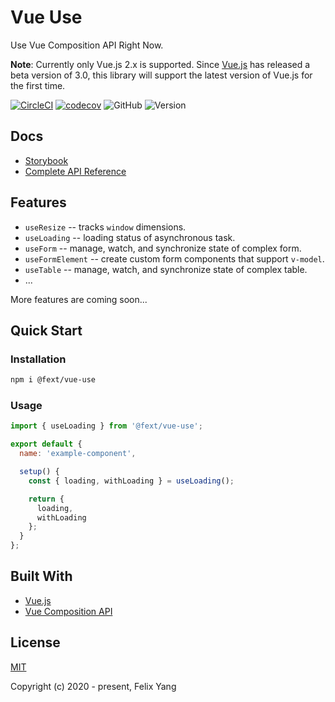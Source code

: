 # Vue Use

Use Vue Composition API Right Now.

**Note**: Currently only Vue.js 2.x is supported. Since [Vue.js](https://github.com/vuejs/vue-next) has released a beta version of 3.0, this library will support the latest version of Vue.js for the first time.

[![CircleCI](https://circleci.com/gh/openfext/vue-use.svg?style=svg)](https://circleci.com/gh/openfext/vue-use)
[![codecov](https://codecov.io/gh/openfext/vue-use/branch/develop/graph/badge.svg)](https://codecov.io/gh/openfext/vue-use)
![GitHub](https://img.shields.io/github/license/openfext/vue-use?style=flat-square)
![Version](https://img.shields.io/npm/v/@fext/vue-use?style=flat-square)

## Docs

- [Storybook](https://openfext.github.io/vue-use)
- [Complete API Reference](http://openfext.github.io/docs/vue-use)

## Features

- `useResize` -- tracks `window` dimensions.
- `useLoading` -- loading status of asynchronous task.
- `useForm` -- manage, watch, and synchronize state of complex form.
- `useFormElement` -- create custom form components that support `v-model`.
- `useTable` -- manage, watch, and synchronize state of complex table.
- ...

More features are coming soon...

## Quick Start

### Installation

```bash
npm i @fext/vue-use
```

### Usage

```js
import { useLoading } from '@fext/vue-use';

export default {
  name: 'example-component',

  setup() {
    const { loading, withLoading } = useLoading();

    return {
      loading,
      withLoading
    };
  }
};
```

## Built With

- [Vue.js](https://github.com/vuejs/vue)
- [Vue Composition API](https://github.com/vuejs/composition-api)

## License

[MIT](http://opensource.org/licenses/MIT)

Copyright (c) 2020 - present, Felix Yang
